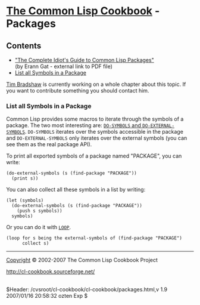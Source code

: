 [The Common Lisp Cookbook](index.html) - Packages
=================================================

Contents
--------

-   ["The Complete Idiot's Guide to Common Lisp
    Packages"](http://www.flownet.com/gat/packages.pdf)\
     (by Erann Gat - external link to PDF file)
-   [List all Symbols in a Package](#list)

[Tim Bradshaw](mailto:tfb@tfeb.org) is currently working on a whole
chapter about this topic. If you want to contribute something you should
contact him.

### List all Symbols in a Package

Common Lisp provides some macros to iterate through the symbols of a
package. The two most interesting are: [`DO-SYMBOLS` and
`DO-EXTERNAL-SYMBOLS`](http://www.lispworks.com/documentation/HyperSpec/Body/m_do_sym.htm).
`DO-SYMBOLS` iterates over the symbols accessible in the package and
`DO-EXTERNAL-SYMBOLS` only iterates over the external symbols (you can
see them as the real package API).

To print all exported symbols of a package named "PACKAGE", you can
write:

    (do-external-symbols (s (find-package "PACKAGE"))
      (print s))

You can also collect all these symbols in a list by writing:

    (let (symbols)
      (do-external-symbols (s (find-package "PACKAGE"))
        (push s symbols))
      symbols)

Or you can do it with
[`LOOP`](http://www.lispworks.com/documentation/HyperSpec/Body/06_a.htm).

    (loop for s being the external-symbols of (find-package "PACKAGE")
          collect s)

* * * * *

[Copyright](license.html) © 2002-2007 The Common Lisp Cookbook Project

http://cl-cookbook.sourceforge.net/

\
\$Header: /cvsroot/cl-cookbook/cl-cookbook/packages.html,v 1.9
2007/01/16 20:58:32 ozten Exp \$

